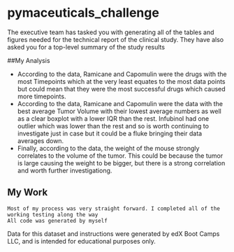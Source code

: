 # pymaceuticals_challenge
The executive team has tasked you with generating all of the tables and figures needed for the technical report of the clinical study. They have also asked you for a top-level summary of the study results

##My Analysis
- According to the data, Ramicane and Capomulin were the drugs with the most Timepoints which at the very least equates to the most data points but could mean that they were the most successful drugs which caused more timepoints. 
- According to the data, Ramicane and Capomulin were the data with the best average Tumor Volume with their lowest average numbers as well as a clear boxplot with a lower IQR than the rest. Infubinol had one outlier which was lower than the rest and so is worth continuing to investigate just in case but it could be a fluke bringing their data averages down.
- Finally, according to the data, the weight of the mouse strongly correlates to the volume of the tumor. This could be because the tumor is large causing the weight to be bigger, but there is a strong correlation and worth further investigationg.
 

## My Work
    Most of my process was very straight forward. I completed all of the working testing along the way
    All code was generated by myself


Data for this dataset and instructions were generated by edX Boot Camps LLC, and is intended for educational purposes only.
